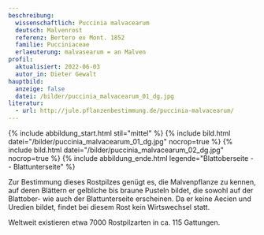 ```yaml
---
beschreibung:
  wissenschaftlich: Puccinia malvacearum
  deutsch: Malvenrost
  referenz: Bertero ex Mont. 1852
  familie: Pucciniaceae
  erlaeuterung: malvasearum = an Malven
profil:
  aktualisiert: 2022-06-03
  autor_in: Dieter Gewalt
hauptbild:
  anzeige: false
  datei: /bilder/puccinia_malvacearum_01_dg.jpg
literatur:
  - url: http://jule.pflanzenbestimmung.de/puccinia-malvacearum/
---
```

{% include abbildung_start.html stil="mittel" %}
{% include bild.html datei="/bilder/puccinia_malvacearum_01_dg.jpg" nocrop=true %}
{% include bild.html datei="/bilder/puccinia_malvacearum_02_dg.jpg" nocrop=true %}
{% include abbildung_ende.html legende="Blattoberseite -- Blattunterseite" %}

Zur Bestimmung dieses Rostpilzes genügt es, die Malvenpflanze zu kennen, auf deren Blättern er gelbliche bis braune Pusteln bildet, die sowohl auf der Blattober- wie auch der Blattunterseite erscheinen. Da er keine Aecien und Uredien bildet, findet bei diesem Rost kein Wirtswechsel statt.

Weltweit existieren etwa 7000 Rostpilzarten in ca. 115 Gattungen.